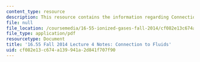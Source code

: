 ```yaml
---
content_type: resource
description: This resource contains the information regarding Connection to Fluids.
file: null
file_location: /coursemedia/16-55-ionized-gases-fall-2014/cf082e13c674a139941a2d841f707f90_MIT16_55F14_Lecture4.pdf
file_type: application/pdf
resourcetype: Document
title: '16.55 Fall 2014 Lecture 4 Notes: Connection to Fluids'
uid: cf082e13-c674-a139-941a-2d841f707f90
---
```

